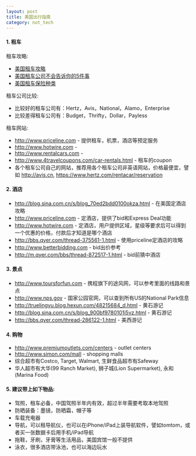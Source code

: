 ```yaml
---
layout: post
title: 美国出行指南
category: not_tech
---
```


#### 1. 租车

租车攻略:

* [美国租车攻略](http://www.nemoliu.com/2011/01/10/%E7%BE%8E%E5%9B%BD%E7%A7%9F%E8%BD%A6%E6%94%BB%E7%95%A5/)
* [美国租车公司不会告诉你的5件事](http://www.bnet.com.cn/2012/0419/2089465.shtml)
* [美国租车保险种类](http://bbs.qyer.com/thread-50067-1.html)

租车公司比较:

* 比较好的租车公司有：Hertz，Avis，National，Alamo，Enterprise
* 比较差得租车公司有：Budget，Thrifty，Dollar，Payless

租车网站:

* <http://www.priceline.com> - 提供租车，机票，酒店等预定服务
* <http://www.hotwire.com> - 
* <http://www.rentalcars.com> - 
* <http://www.4travelcoupons.com/car-rentals.html> - 租车的coupon
* 各个租车公司自己的网站，推荐用各个租车公司非英语网站，价格最便宜，譬如 <http://avis.cn>, <https://www.hertz.com/rentacar/reservation>

#### 2. 酒店

* <http://blog.sina.com.cn/s/blog_70ed2bdd0100okza.html> - 在美国定酒店攻略
* <http://www.priceline.com> - 定酒店，提供了bid和Express Deal功能
* <http://www.hotwire.com> - 定酒店，用户提供区域，星级等要求后可以得到一个优惠的价格，付款后才知道是哪个酒店
* <http://bbs.qyer.com/thread-375561-1.html> - 使用priceline定酒店的攻略
* <http://www.betterbidding.com> - bid出价参考
* <http://m.qyer.com/bbs/thread-872517-1.html> - bid前猜中酒店

#### 3. 景点

* <http://www.toursforfun.com> - 携程旗下的途风网，可以参考里面的线路和景点
* <http://www.nps.gov> - 国家公园官网，可以查到所有US的National Park信息
* <http://truelingyu.blog.hexun.com/48215684_d.html> - 黄石游记
* <http://blog.sina.com.cn/s/blog_900bf9780101i5vz.html> - 黄石游记
* <http://bbs.qyer.com/thread-286122-1.html> - 美西游记

#### 4. 购物

* <http://www.premiumoutlets.com/centers> - outlet centers
* <http://www.simon.com/mall> - shopping malls
* 综合超市有Costco, Target, Walmart, 生鲜食品超市有Safeway
* 华人超市有大华(99 Ranch Market), 狮子城(Lion Supermarket), 永和(Marina Food)

#### 5. 建议带上如下物品:

* 驾照，租车必备，中国驾照半年内有效，超过半年需要考取本地驾照
* 防晒装备：墨镜，防晒霜，帽子等
* 车载充电器
* 导航，可以租导航仪，也可以在iPhone/iPad上装导航软件，譬如tomtom，或者买一张数据卡后用手机/iPad导航
* 拖鞋，牙刷，牙膏等生活用品，美国宾馆一般不提供
* 泳衣，很多酒店带泳池，也可以海边玩水
